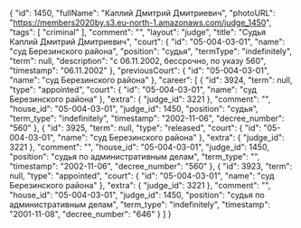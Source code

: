 {
    "id": 1450,
    "fullName": "Каплий Дмитрий Дмитриевич",
    "photoURL": "https://members2020by.s3.eu-north-1.amazonaws.com/judge_1450",
    "tags": [
        "criminal"
    ],
    "comment": "",
    "layout": "judge",
    "title": "Судья Каплий Дмитрий Дмитриевич",
    "court": {
        "id": "05-004-03-01",
        "name": "суд Березинского района",
        "position": "судья",
        "termType": "indefinitely",
        "term": null,
        "description": "c 06.11.2002, бессрочно, по указу 560",
        "timestamp": "06.11.2002"
    },
    "previousCourt": {
        "id": "05-004-03-01",
        "name": "суд Березинского района"
    },
    "career": [
        {
            "id": 3924,
            "term": null,
            "type": "appointed",
            "court": {
                "id": "05-004-03-01",
                "name": "суд Березинского района"
            },
            "extra": {
                "judge_id": 3221
            },
            "comment": "",
            "house_id": "05-004-03-01",
            "judge_id": 1450,
            "position": "судья",
            "term_type": "indefinitely",
            "timestamp": "2002-11-06",
            "decree_number": "560"
        },
        {
            "id": 3925,
            "term": null,
            "type": "released",
            "court": {
                "id": "05-004-03-01",
                "name": "суд Березинского района"
            },
            "extra": {
                "judge_id": 3221
            },
            "comment": "",
            "house_id": "05-004-03-01",
            "judge_id": 1450,
            "position": "судья по административным делам",
            "term_type": "",
            "timestamp": "2002-11-06",
            "decree_number": "560"
        },
        {
            "id": 3923,
            "term": null,
            "type": "appointed",
            "court": {
                "id": "05-004-03-01",
                "name": "суд Березинского района"
            },
            "extra": {
                "judge_id": 3221
            },
            "comment": "",
            "house_id": "05-004-03-01",
            "judge_id": 1450,
            "position": "судья по административным делам",
            "term_type": "indefinitely",
            "timestamp": "2001-11-08",
            "decree_number": "646"
        }
    ]
}